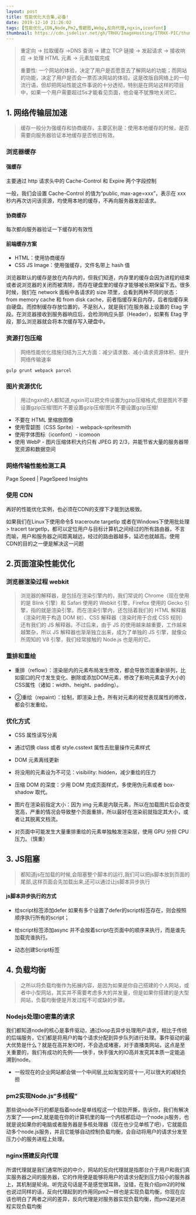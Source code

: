```yaml
---
layout: post
title: 性能优化大合集,必备!
date: 2019-12-10 21:26:02
tags: [性能优化,CDN,Node,Pm2,雪碧图,Webp,反向代理,ngxin,iconfont]
thumbnail: https://cdn.jsdelivr.net/gh/TRHX/ImageHosting/ITRHX-PIC/thumbnail/code.png
---
```


> 重定向 → 拉取缓存 →DNS 查询 → 建立 TCP 链接 → 发起请求 → 接收响应 → 处理 HTML 元素 → 元素加载完成
>
> 重要性: 一个网站的体验，决定了用户是否愿意去了解网站的功能；而网站的功能，决定了用户是否会一票否决网站的体验。这是改版自网络上的一句流行语，但却把网站性能这件事说的十分透彻，特别是在网站这样的项目中，如果一个用户需要超过5s才能看见页面，他会毫不犹豫地关闭它。

<!-- more -->

## 1. 网络传输层加速

> 缓存一般分为强缓存和协商缓存，主要区别是：使用本地缓存的时候，是否需要向服务器验证本地缓存是否依旧有效。

### 浏览器缓存

#### 强缓存

主要通过 http 请求头中的 Cache-Control 和 Expire 两个字段控制

一般，我们会设置 Cache-Control 的值为“public, max-age=xxx”，表示在 xxx 秒内再次访问该资源，均使用本地的缓存，不再向服务器发起请求。

#### 协商缓存

每次都向服务器验证一下缓存的有效性

#### 前端缓存方案

* HTML：使用协商缓存
* CSS JS Image：使用强缓存，文件名带上 hash 值
  
浏览器默认的缓存是放在内存内的，但我们知道，内存里的缓存会因为进程的结束或者说浏览器的关闭而被清除，而存在硬盘里的缓存才能够被长期保留下去。很多时候，我们在 network 面板中各请求的 size 项里，会看到两种不同的状态：from memory cache 和 from disk cache，前者指缓存来自内存，后者指缓存来自硬盘。而控制缓存存放位置的，不是别人，就是我们在服务器上设置的 Etag 字段。在浏览器接收到服务器响应后，会检测响应头部（Header），如果有 Etag 字段，那么浏览器就会将本次缓存写入硬盘中。

### 资源打包压缩

> 网络性能优化措施归结为三大方面：减少请求数、减小请求资源体积、提升网络传输速率

```
gulp grunt webpack parcel
```

### 图片资源优化

> 用过ngxin的人都知道,ngxin可以把文件设置为gzip压缩格式,但是图片不要设置gzip压缩!图片不要设置gzip压缩!图片不要设置gzip压缩!

* 不要在 HTML 里缩放图像
* 使用雪碧图（CSS Sprite）- webpack-spritesmith
* 使用字体图标（iconfont）- icomoon
* 使用 WebP - 图片压缩体积大约只有 JPEG 的 2/3，并能节省大量的服务器带宽资源和数据空间

### 网络传输性能检测工具

Page Speed | PageSpeed Insights

### 使用 CDN

再好的性能优化实例，也必须在CDN的支撑下才能到达极致。

如果我们在Linux下使用命令$ traceroute targetIp 或者在Windows下使用批处理 > tracert targetIp，都可以定位用户与目标计算机之间经过的所有路由器，不言而喻，用户和服务器之间距离越远，经过的路由器越多，延迟也就越高。使用CDN的目的之一便是解决这一问题

## 2.页面渲染性能优化

### 浏览器渲染过程 webkit

> 浏览器的解释器，是包括在渲染引擎内的，我们常说的 Chrome（现在使用的是 Blink 引擎）和 Safari 使用的 Webkit 引擎，Firefox 使用的 Gecko 引擎，指的就是渲染引擎。而在渲染引擎内，还包括着我们的 HTML 解释器（渲染时用于构造 DOM 树）、CSS 解释器（渲染时用于合成 CSS 规则）还有我们的 JS 解释器。不过后来，由于 JS 的使用越来越重要，工作越来越繁杂，所以 JS 解释器也渐渐独立出来，成为了单独的 JS 引擎，就像众所周知的 V8 引擎，我们经常接触的 Node.js 也是用的它。

### 重排和重绘

* 重排（reflow）：渲染层内的元素布局发生修改，都会导致页面重新排列，比如窗口的尺寸发生变化、删除或添加DOM元素，修改了影响元素盒子大小的CSS属性（诸如：width、height、padding）。

* ②重绘（repaint）：绘制，即渲染上色，所有对元素的视觉表现属性的修改，都会引发重绘。

### 优化方式

* CSS 属性读写分离
  
* 通过切换 class 或者 style.csstext 属性去批量操作元素样式

* DOM 元素离线更新
  
* 将没用的元素设为不可见：visibility: hidden，减少重绘的压力
  
* 压缩 DOM 的深度：少用 DOM 完成页面样式，多使用伪元素或者 box-shadow 取代。
  
* 图片在渲染前指定大小：因为 img 元素是内联元素，所以在加载图片后会改变宽高，严重的情况会导致整个页面重排，所以最好在渲染前就指定其大小，或者让其脱离文档流。
  
* 对页面中可能发生大量重排重绘的元素单独触发渲染层，使用 GPU 分担 CPU 压力。（慎重）

## 3. JS阻塞

> 都知道js在加载的时候,会阻塞整个脚本的运行,我们可以把js脚本放到页面的尾部,这样页面会先加载出来,还可以通过让js脚本异步执行

#### js脚本异步执行的方式

* 给script标签添加defer 如果有多个设置了defer的script标签存在，则会按照顺序执行所有的script；

* 给script标签添加async 并不会按着script在页面中的顺序来执行，而是谁先加载完谁执行。

* 动态创建Script标签

## 4. 负载均衡

> 之所以将负载均衡作为拓展内容，是因为如果是你自己搭建的个人网站，或者中小型网站，其实并不需要考虑多大的并发量，但是如果你搭建的是大型网站，负载均衡便是开发过程不可或缺的步骤。

### Nodejs处理IO密集的请求

我们都知道node的核心是事件驱动，通过loop去异步处理用户请求，相比于传统的后端服务，它们都是将用户的每个请求分配到异步队列进行处理。事件驱动的最大优势是什么？就是在高并发IO时，不会造成堵塞，对于直播类网站，这点是至关重要的，我们有成功的先例——快手，快手强大的IO高并发究其本质一定能追溯到node。

* 一般现在的企业网站都会做一个中间层,比如淘宝的双十一,可以很大的减轻负担

### pm2实现Node.js“多线程”

那些说node不行的都是指着node是单线程这一个软肋开撕，告诉你，我们有解决方案了——pm2,就是能在你的计算机里的每一个内核都启动一个node.js服务，也就是说如果你的电脑或者服务器是多核处理器（现在也少见单核了吧），它就能启动多个node.js服务，并且它能够自动控制负载均衡，会自动将用户的请求分发至压力小的服务进程上处理。

### nginx搭建反向代理

所谓代理就是我们通常所说的中介，网站的反向代理就是指那台介于用户和我们真实服务器之间的服务器，它的作用便是能够将用户的请求分配到压力较小的服务器上，其机制是轮询。听完这句话是不是感觉很耳熟，没错，在我介绍pm2的时候也说过同样的话，反向代理起到的作用同pm2一样也是实现负载均衡，你现在应该也明白了两者之间的差异，反向代理是对服务器实现负载均衡，而pm2是对进程实现负载均衡